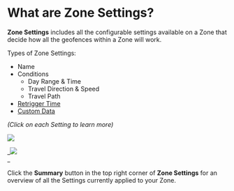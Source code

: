 What are Zone Settings?
=======================

**Zone Settings** includes all the configurable settings available on a Zone that decide how all the geofences within a Zone will work.

Types of Zone Settings:

*   Name
*   Conditions
    *   Day Range & Time
    *   Travel Direction & Speed
    *   Travel Path
*   [Retrigger Time](https://bluedotinnovation.zendesk.com/hc/en-us/articles/360001234935)
*   [Custom Data](https://docs.bluedot.io/canvas/what-are-zone-settings/what-is-custom-data/)

_(Click on each Setting to learn more)_

_![](https://docs.bluedot.io/wp-content/uploads/2023/06/Screenshot-2023-06-05-at-4.14.46-pm-1024x633.png)_

_![](https://docs.bluedot.io/wp-content/uploads/2023/06/Screenshot-2023-06-05-at-4.15.02-pm-1024x635.png)  
_

Click the **Summary** button in the top right corner of **Zone Settings** for an overview of all the Settings currently applied to your Zone.